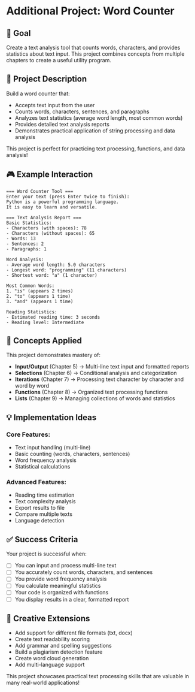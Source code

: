 # Additional Project: Word Counter

## 🎯 Goal

Create a text analysis tool that counts words, characters, and provides statistics about text input. This project combines concepts from multiple chapters to create a useful utility program.

## 📖 Project Description

Build a word counter that:
- Accepts text input from the user
- Counts words, characters, sentences, and paragraphs
- Analyzes text statistics (average word length, most common words)
- Provides detailed text analysis reports
- Demonstrates practical application of string processing and data analysis

This project is perfect for practicing text processing, functions, and data analysis!

## 🎮 Example Interaction

```
=== Word Counter Tool ===
Enter your text (press Enter twice to finish):
Python is a powerful programming language.
It is easy to learn and versatile.

=== Text Analysis Report ===
Basic Statistics:
- Characters (with spaces): 78
- Characters (without spaces): 65
- Words: 13
- Sentences: 2
- Paragraphs: 1

Word Analysis:
- Average word length: 5.0 characters
- Longest word: "programming" (11 characters)
- Shortest word: "a" (1 character)

Most Common Words:
1. "is" (appears 2 times)
2. "to" (appears 1 time)
3. "and" (appears 1 time)

Reading Statistics:
- Estimated reading time: 3 seconds
- Reading level: Intermediate
```

## 🧠 Concepts Applied

This project demonstrates mastery of:
- **Input/Output** (Chapter 5) → Multi-line text input and formatted reports
- **Selections** (Chapter 6) → Conditional analysis and categorization
- **Iterations** (Chapter 7) → Processing text character by character and word by word
- **Functions** (Chapter 8) → Organized text processing functions
- **Lists** (Chapter 9) → Managing collections of words and statistics

## 💡 Implementation Ideas

### Core Features:
- Text input handling (multi-line)
- Basic counting (words, characters, sentences)
- Word frequency analysis
- Statistical calculations

### Advanced Features:
- Reading time estimation
- Text complexity analysis
- Export results to file
- Compare multiple texts
- Language detection

## ✅ Success Criteria

Your project is successful when:
- [ ] You can input and process multi-line text
- [ ] You accurately count words, characters, and sentences
- [ ] You provide word frequency analysis
- [ ] You calculate meaningful statistics
- [ ] Your code is organized with functions
- [ ] You display results in a clear, formatted report

## 🎨 Creative Extensions

- Add support for different file formats (txt, docx)
- Create text readability scoring
- Add grammar and spelling suggestions
- Build a plagiarism detection feature
- Create word cloud generation
- Add multi-language support

This project showcases practical text processing skills that are valuable in many real-world applications!